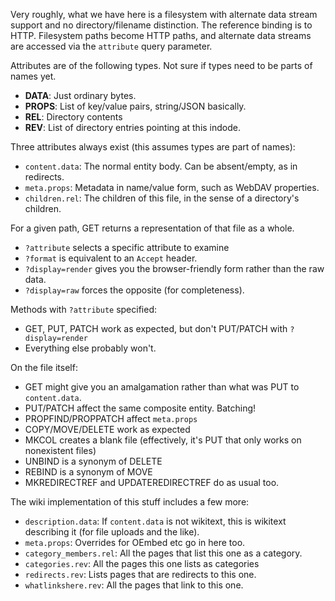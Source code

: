 Very roughly, what we have here is a filesystem with alternate data stream support and no
directory/filename distinction. The reference binding is to HTTP. Filesystem paths become
HTTP paths, and alternate data streams are accessed via the `attribute` query parameter.

Attributes are of the following types. Not sure if types need to be parts of names yet.
* **DATA**: Just ordinary bytes.
* **PROPS**: List of key/value pairs, string/JSON basically.
* **REL**: Directory contents
* **REV**: List of directory entries pointing at this indode.

Three attributes always exist (this assumes types are part of names):
* `content.data`: The normal entity body. Can be absent/empty, as in redirects.
* `meta.props`: Metadata in name/value form, such as WebDAV properties.
* `children.rel`: The children of this file, in the sense of a directory's children.

For a given path, GET returns a representation of that file as a whole.
* `?attribute` selects a specific attribute to examine
* `?format` is equivalent to an `Accept` header.
* `?display=render` gives you the browser-friendly form rather than the raw data.
* `?display=raw` forces the opposite (for completeness).

Methods with `?attribute` specified:
* GET, PUT, PATCH work as expected, but don't PUT/PATCH with `?display=render`
* Everything else probably won't.

On the file itself:
* GET might give you an amalgamation rather than what was PUT to `content.data`.
* PUT/PATCH affect the same composite entity. Batching!
* PROPFIND/PROPPATCH affect `meta.props`
* COPY/MOVE/DELETE work as expected
* MKCOL creates a blank file (effectively, it's PUT that only works on nonexistent files)
* UNBIND is a synonym of DELETE
* REBIND is a synonym of MOVE
* MKREDIRECTREF and UPDATEREDIRECTREF do as usual too.

The wiki implementation of this stuff includes a few more:
* `description.data`: If `content.data` is not wikitext, this is wikitext describing it (for file uploads and the like).
* `meta.props`: Overrides for OEmbed etc go in here too.
* `category_members.rel`: All the pages that list this one as a category.
* `categories.rev`: All the pages this one lists as categories
* `redirects.rev`: Lists pages that are redirects to this one.
* `whatlinkshere.rev`: All the pages that link to this one.

